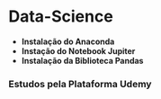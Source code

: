 # Data-Science

* **Instalação do Anaconda**
* **Instação do Notebook Jupiter**
* **Instalação da Biblioteca Pandas** 





### Estudos pela Plataforma Udemy

